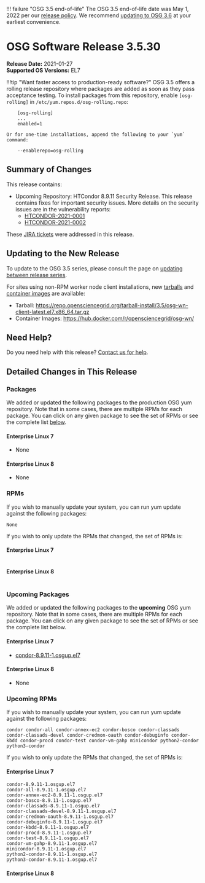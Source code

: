 !!! failure "OSG 3.5 end-of-life"
    The OSG 3.5 end-of-life date was May 1, 2022 per our
    [release policy](https://osg-htc.org/technology/policy/release-series/).
    We recommend
    [updating to OSG 3.6](../updating-to-osg-36.md)
    at your earliest convenience.

OSG Software Release 3.5.30
===========================

**Release Date:** 2021-01-27    
**Supported OS Versions:** EL7

!!!tip "Want faster access to production-ready software?"
    OSG 3.5 offers a rolling release repository where packages are added as soon as they pass acceptance testing.
    To install packages from this repository, enable `[osg-rolling]` in `/etc/yum.repos.d/osg-rolling.repo`:

        [osg-rolling]
        ...
        enabled=1

    Or for one-time installations, append the following to your `yum` command:

        --enablerepo=osg-rolling

Summary of Changes
------------------

This release contains:

-   Upcoming Repository: HTCondor 8.9.11 Security Release. This release contains fixes for important security issues. More details on the security issues are in the vulnerability reports:
    -   [HTCONDOR-2021-0001](http://htcondor.org/security/vulnerabilities/HTCONDOR-2021-0001.html)
    -   [HTCONDOR-2021-0002](http://htcondor.org/security/vulnerabilities/HTCONDOR-2021-0002.html)

These
[JIRA tickets](https://opensciencegrid.atlassian.net/issues/?jql=project%20%3D%20SOFTWARE%20AND%20fixVersion%20in%20(3.5.30-upcoming)%20ORDER%20BY%20priority%20DESC%2C%20key%20DESC)
were addressed in this release.

Updating to the New Release
---------------------------

To update to the OSG 3.5 series, please consult the page on
[updating between release series](../updating-to-osg-35.md).

For sites using non-RPM worker node client installations, new [tarballs](../../worker-node/install-wn-tarball.md) and
[container images](../../worker-node/using-wn-containers.md) are available:

- Tarball: <https://repo.opensciencegrid.org/tarball-install/3.5/osg-wn-client-latest.el7.x86_64.tar.gz>
- Container Images: <https://hub.docker.com/r/opensciencegrid/osg-wn/>

Need Help?
----------

Do you need help with this release? [Contact us for help](../../common/help.md).

Detailed Changes in This Release
--------------------------------

### Packages

We added or updated the following packages to the production OSG yum repository.
Note that in some cases, there are multiple RPMs for each package.
You can click on any given package to see the set of RPMs or see the complete list [below](#rpms).

#### Enterprise Linux 7

-   None

#### Enterprise Linux 8

-   None

### RPMs

If you wish to manually update your system, you can run yum update against the following packages:

    None

If you wish to only update the RPMs that changed, the set of RPMs is:

#### Enterprise Linux 7

``` file
```

#### Enterprise Linux 8

``` file
```

### Upcoming Packages

We added or updated the following packages to the **upcoming** OSG yum repository. Note that in some cases, there are multiple RPMs for each package. You can click on any given package to see the set of RPMs or see the complete list below.

#### Enterprise Linux 7

-   [condor-8.9.11-1.osgup.el7](https://koji.chtc.wisc.edu/koji/search?match=glob&type=build&terms=condor-8.9.11-1.osgup.el7)

#### Enterprise Linux 8

-   None

### Upcoming RPMs

If you wish to manually update your system, you can run yum update against the following packages:

    condor condor-all condor-annex-ec2 condor-bosco condor-classads condor-classads-devel condor-credmon-oauth condor-debuginfo condor-kbdd condor-procd condor-test condor-vm-gahp minicondor python2-condor python3-condor 

If you wish to only update the RPMs that changed, the set of RPMs is:

#### Enterprise Linux 7

``` file
condor-8.9.11-1.osgup.el7
condor-all-8.9.11-1.osgup.el7
condor-annex-ec2-8.9.11-1.osgup.el7
condor-bosco-8.9.11-1.osgup.el7
condor-classads-8.9.11-1.osgup.el7
condor-classads-devel-8.9.11-1.osgup.el7
condor-credmon-oauth-8.9.11-1.osgup.el7
condor-debuginfo-8.9.11-1.osgup.el7
condor-kbdd-8.9.11-1.osgup.el7
condor-procd-8.9.11-1.osgup.el7
condor-test-8.9.11-1.osgup.el7
condor-vm-gahp-8.9.11-1.osgup.el7
minicondor-8.9.11-1.osgup.el7
python2-condor-8.9.11-1.osgup.el7
python3-condor-8.9.11-1.osgup.el7
```

#### Enterprise Linux 8

``` file
```
